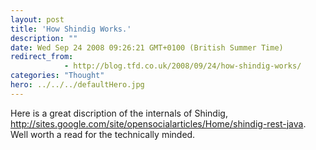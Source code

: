 ```yaml
---
layout: post
title: 'How Shindig Works.'
description: ""
date: Wed Sep 24 2008 09:26:21 GMT+0100 (British Summer Time)
redirect_from: 
            - http://blog.tfd.co.uk/2008/09/24/how-shindig-works/
categories: "Thought"
hero: ../../../defaultHero.jpg
---
```

Here is a great discription of the internals of Shindig, <http://sites.google.com/site/opensocialarticles/Home/shindig-rest-java>. Well worth a read for the technically minded.
